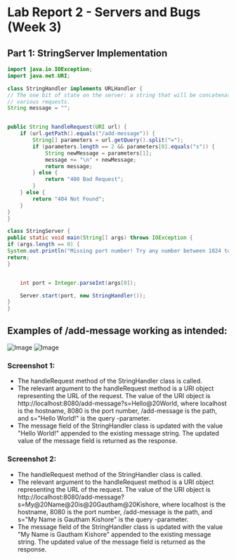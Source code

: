 # Lab Report 2 - Servers and Bugs (Week 3)

## Part 1: StringServer Implementation
```java
import java.io.IOException;
import java.net.URI;

class StringHandler implements URLHandler {
// The one bit of state on the server: a string that will be concatenated by
// various requests.
String message = "";


public String handleRequest(URI url) {
    if (url.getPath().equals("/add-message")) {
        String[] parameters = url.getQuery().split("=");
        if (parameters.length == 2 && parameters[0].equals("s")) {
            String newMessage = parameters[1];
            message += "\n" + newMessage;
            return message;
        } else {
            return "400 Bad Request";
        }
    } else {
        return "404 Not Found";
    }
}
}

class StringServer {
public static void main(String[] args) throws IOException {
if (args.length == 0) {
System.out.println("Missing port number! Try any number between 1024 to 49151");
return;
}


    int port = Integer.parseInt(args[0]);

    Server.start(port, new StringHandler());
}
}
```
## Examples of /add-message working as intended:


![Image](https://user-images.githubusercontent.com/58676663/233942503-8500772e-1aa3-484b-8a3d-2921e551d50b.png)
![Image](https://user-images.githubusercontent.com/58676663/233942827-7bcb3c39-cb38-4669-b565-a58b59b91936.png)

### Screenshot 1:
- The handleRequest method of the StringHandler class is called.
- The relevant argument to the handleRequest method is a URI object representing the URL of the request. The value of the URI object is http://localhost:8080/add-message?s=Hello@20World, where localhost is the hostname, 8080 is the port number, /add-message is the path, and s="Hello World!" is the query -parameter.
- The message field of the StringHandler class is updated with the value "Hello World!" appended to the existing message string. The updated value of the message field is returned as the response.

### Screenshot 2:
- The handleRequest method of the StringHandler class is called.
- The relevant argument to the handleRequest method is a URI object representing the URL of the request. The value of the URI object is http://localhost:8080/add-message?s=My@20Name@20is@20Gautham@20Kishore, where localhost is the hostname, 8080 is the port number, /add-message is the path, and s="My Name is Gautham Kishore" is the query -parameter.
- The message field of the StringHandler class is updated with the value "My Name is Gautham Kishore" appended to the existing message string. The updated value of the message field is returned as the response.

